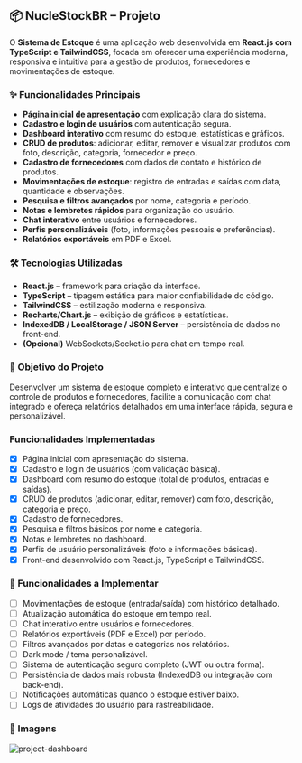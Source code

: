 ## 📦 NucleStockBR – Projeto

O **Sistema de Estoque** é uma aplicação web desenvolvida em **React.js com TypeScript e TailwindCSS**, focada em oferecer uma experiência moderna, responsiva e intuitiva para a gestão de produtos, fornecedores e movimentações de estoque.

### ✨ Funcionalidades Principais

- **Página inicial de apresentação** com explicação clara do sistema.
- **Cadastro e login de usuários** com autenticação segura.
- **Dashboard interativo** com resumo do estoque, estatísticas e gráficos.
- **CRUD de produtos**: adicionar, editar, remover e visualizar produtos com foto, descrição, categoria, fornecedor e preço.
- **Cadastro de fornecedores** com dados de contato e histórico de produtos.
- **Movimentações de estoque**: registro de entradas e saídas com data, quantidade e observações.
- **Pesquisa e filtros avançados** por nome, categoria e período.
- **Notas e lembretes rápidos** para organização do usuário.
- **Chat interativo** entre usuários e fornecedores.
- **Perfis personalizáveis** (foto, informações pessoais e preferências).
- **Relatórios exportáveis** em PDF e Excel.

### 🛠 Tecnologias Utilizadas

- **React.js** – framework para criação da interface.
- **TypeScript** – tipagem estática para maior confiabilidade do código.
- **TailwindCSS** – estilização moderna e responsiva.
- **Recharts/Chart.js** – exibição de gráficos e estatísticas.
- **IndexedDB / LocalStorage / JSON Server** – persistência de dados no front-end.
- **(Opcional)** WebSockets/Socket.io para chat em tempo real.

### 🎯 Objetivo do Projeto

Desenvolver um sistema de estoque completo e interativo que centralize o controle de produtos e fornecedores, facilite a comunicação com chat integrado e ofereça relatórios detalhados em uma interface rápida, segura e personalizável.

### Funcionalidades Implementadas

- [x]  Página inicial com apresentação do sistema.
- [x]  Cadastro e login de usuários (com validação básica).
- [x]  Dashboard com resumo do estoque (total de produtos, entradas e saídas).
- [x]  CRUD de produtos (adicionar, editar, remover) com foto, descrição, categoria e preço.
- [x]  Cadastro de fornecedores.
- [x]  Pesquisa e filtros básicos por nome e categoria.
- [x]  Notas e lembretes no dashboard.
- [x]  Perfis de usuário personalizáveis (foto e informações básicas).
- [x]  Front-end desenvolvido com React.js, TypeScript e TailwindCSS.

### 🔹 Funcionalidades a Implementar

- [ ]  Movimentações de estoque (entrada/saída) com histórico detalhado.
- [ ]  Atualização automática do estoque em tempo real.
- [ ]  Chat interativo entre usuários e fornecedores.
- [ ]  Relatórios exportáveis (PDF e Excel) por período.
- [ ]  Filtros avançados por datas e categorias nos relatórios.
- [ ]  Dark mode / tema personalizável.
- [ ]  Sistema de autenticação seguro completo (JWT ou outra forma).
- [ ]  Persistência de dados mais robusta (IndexedDB ou integração com back-end).
- [ ]  Notificações automáticas quando o estoque estiver baixo.
- [ ]  Logs de atividades do usuário para rastreabilidade.

### 🔹 Imagens
![project-dashboard](https://github.com/user-attachments/assets/1d1d5650-7bb8-4159-ae43-403456913c46)


